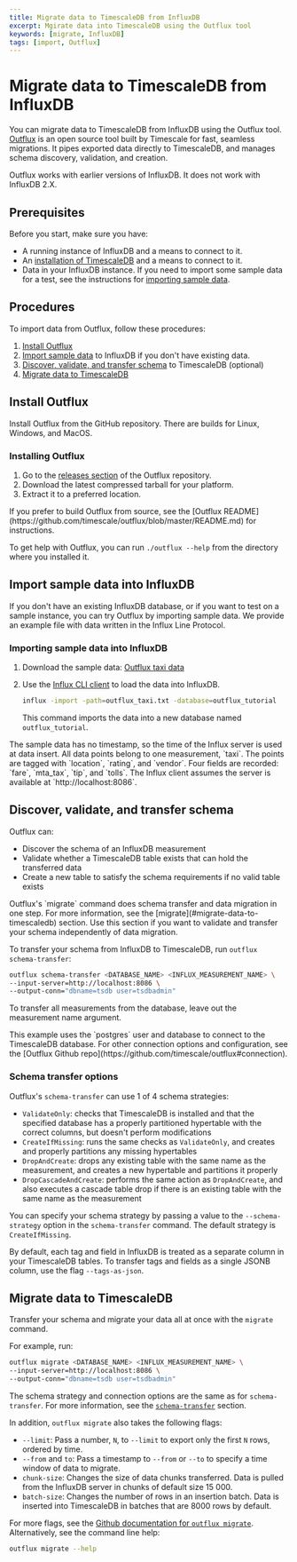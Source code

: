 ```yaml
---
title: Migrate data to TimescaleDB from InfluxDB
excerpt: Mgirate data into TimescaleDB using the Outflux tool
keywords: [migrate, InfluxDB]
tags: [import, Outflux]
---
```


# Migrate data to TimescaleDB from InfluxDB

You can migrate data to TimescaleDB from InfluxDB using the Outflux tool.
[Outflux][outflux] is an open source tool built by Timescale for fast, seamless
migrations. It pipes exported data directly to TimescaleDB, and manages schema
discovery, validation, and creation.

<highlight type="important">
Outflux works with earlier versions of InfluxDB. It does not work with InfluxDB
2.X.
</highlight>

## Prerequisites

Before you start, make sure you have:

*   A running instance of InfluxDB and a means to connect to it.
*   An [installation of TimescaleDB][install] and a means to connect to it.
*   Data in your InfluxDB instance. If you need to import some sample data for a
    test, see the instructions for [importing sample data][import-data].

## Procedures

To import data from Outflux, follow these procedures:

1.  [Install Outflux](#install-outflux)
1.  [Import sample data](#import-sample-data-into-influxdb) to InfluxDB if you
    don't have existing data.
1.  [Discover, validate, and transfer
    schema](#discover-validate-and-transfer-schema) to TimescaleDB (optional)
1.  [Migrate data to TimescaleDB](#migrate-data-to-timescaledb)

## Install Outflux

Install Outflux from the GitHub repository. There are builds for Linux, Windows,
and MacOS.

<procedure>

### Installing Outflux

1.  Go to the [releases section][outflux-releases] of the Outflux repository.
1.  Download the latest compressed tarball for your platform.
1.  Extract it to a preferred location.

<highlight type="note">
If you prefer to build Outflux from source, see the [Outflux
README](https://github.com/timescale/outflux/blob/master/README.md) for
instructions.
</highlight>

</procedure>

To get help with Outflux, you can run `./outflux --help` from the directory
where you installed it.

## Import sample data into InfluxDB

If you don't have an existing InfluxDB database, or if you want to test on a
sample instance, you can try Outflux by importing sample data. We provide an
example file with data written in the Influx Line Protocol.

<procedure>

### Importing sample data into InfluxDB

1.  Download the sample data:
    <tag type="download">
      [Outflux taxi data](https://timescaledata.blob.core.windows.net/datasets/outflux_taxi.txt)
    </tag>
1.  Use the [Influx CLI client][influx-cmd] to load the data into InfluxDB.

    ```bash
    influx -import -path=outflux_taxi.txt -database=outflux_tutorial
    ```

    This command imports the data into a new database named `outflux_tutorial`.

<highlight type="note">
The sample data has no timestamp, so the time of the Influx server is used at
data insert. All data points belong to one measurement, `taxi`. The points are
tagged with `location`, `rating`, and `vendor`. Four fields are recorded:
`fare`, `mta_tax`, `tip`, and `tolls`. The Influx client assumes the server is
available at `http://localhost:8086`.
</highlight>

</procedure>

## Discover, validate, and transfer schema

Outflux can:

*   Discover the schema of an InfluxDB measurement
*   Validate whether a TimescaleDB table exists that can hold the transferred
    data
*   Create a new table to satisfy the schema requirements if no valid table
    exists

<highlight type="note">
Outflux's `migrate` command does schema transfer and data migration in one step.
For more information, see the [migrate](#migrate-data-to-timescaledb) section.
Use this section if you want to validate and transfer your schema independently
of data migration.
</highlight>

To transfer your schema from InfluxDB to TimescaleDB, run `outflux
schema-transfer`:

```bash
outflux schema-transfer <DATABASE_NAME> <INFLUX_MEASUREMENT_NAME> \
--input-server=http://localhost:8086 \
--output-conn="dbname=tsdb user=tsdbadmin"
```

To transfer all measurements from the database, leave out the measurement name
argument.

<highlight type="note">
This example uses the `postgres` user and database to connect to the TimescaleDB
database. For other connection options and configuration, see the [Outflux
Github repo](https://github.com/timescale/outflux#connection).
</highlight>

### Schema transfer options

Outflux's `schema-transfer` can use 1 of 4 schema strategies:

*   `ValidateOnly`: checks that TimescaleDB is installed and that the specified
    database has a properly partitioned hypertable with the correct columns, but
    doesn't perform modifications
*   `CreateIfMissing`: runs the same checks as `ValidateOnly`, and creates and
    properly partitions any missing hypertables
*   `DropAndCreate`: drops any existing table with the same name as the
    measurement, and creates a new hypertable and partitions it properly
*   `DropCascadeAndCreate`: performs the same action as `DropAndCreate`, and
    also executes a cascade table drop if there is an existing table with the
    same name as the measurement

You can specify your schema strategy by passing a value to the
`--schema-strategy` option in the `schema-transfer` command. The default
strategy is `CreateIfMissing`.

By default, each tag and field in InfluxDB is treated as a separate column in
your TimescaleDB tables. To transfer tags and fields as a single JSONB column,
use the flag `--tags-as-json`.

## Migrate data to TimescaleDB

Transfer your schema and migrate your data all at once with the `migrate`
command.

For example, run:

```bash
outflux migrate <DATABASE_NAME> <INFLUX_MEASUREMENT_NAME> \
--input-server=http://localhost:8086 \
--output-conn="dbname=tsdb user=tsdbadmin"
```

The schema strategy and connection options are the same as for
`schema-transfer`. For more information, see the
[`schema-transfer`](#discover-validate-and-transfer-schema) section.

In addition, `outflux migrate` also takes the following flags:

*   `--limit`: Pass a number, `N`, to `--limit` to export only the first `N`
    rows, ordered by time.
*   `--from` and `to`: Pass a timestamp to `--from` or `--to` to specify a time
    window of data to migrate.
*   `chunk-size`: Changes the size of data chunks transferred. Data is pulled
    from the InfluxDB server in chunks of default size 15 000.
*   `batch-size`: Changes the number of rows in an insertion batch. Data is
    inserted into TimescaleDB in batches that are 8000 rows by default.

For more flags, see the [Github documentation for `outflux
migrate`][outflux-migrate]. Alternatively, see the command line help:

```bash
outflux migrate --help
```

[import-data]: #import-sample-data-into-influxdb
[influx-cmd]: https://docs.influxdata.com/influxdb/v1.7/tools/shell/
[install]: /install/latest/
[outflux-migrate]: https://github.com/timescale/outflux#migrate
[outflux-releases]: https://github.com/timescale/outflux/releases
[outflux]: https://github.com/timescale/outflux
